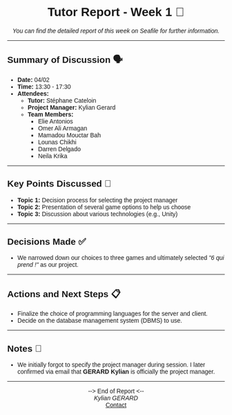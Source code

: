 <style>
    * {
        font-family: 'Poppins', sans-serif;
    }
</style>

<h1 style="text-align: center;">Tutor Report - Week 1 📅</h1>
<p style="text-align: center;"><i>You can find the detailed report of this week on Seafile for further information.</i></p>

---

## Summary of Discussion 🗣️  
- **Date:** 04/02  
- **Time:** 13:30 - 17:30  
- **Attendees:**  
  - **Tutor:** Stéphane Cateloin  
  - **Project Manager:** Kylian Gerard  
  - **Team Members:**  
    - Elie Antonios  
    - Omer Ali Armagan  
    - Mamadou Mouctar Bah  
    - Lounas Chikhi  
    - Darren Delgado  
    - Neila Krika  

---

## Key Points Discussed 🔑  
- **Topic 1:** Decision process for selecting the project manager  
- **Topic 2:** Presentation of several game options to help us choose  
- **Topic 3:** Discussion about various technologies (e.g., Unity)  

---

## Decisions Made ✅  
- We narrowed down our choices to three games and ultimately selected *"6 qui prend !"* as our project.  

---

## Actions and Next Steps 📋  
- Finalize the choice of programming languages for the server and client.  
- Decide on the database management system (DBMS) to use.  

---

## Notes 📝  
- We initially forgot to specify the project manager during session. I later confirmed via email that **GERARD Kylian** is officially the project manager.

---

<footer style="text-align: center;">
    --> End of Report <--<br>
    <i>Kylian GERARD</i><br>
    <a href="https://kylian-project.fr/">Contact</a>
</footer>
